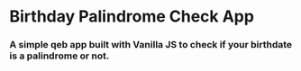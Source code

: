 # Birthday Palindrome Check App
### A simple qeb app built with Vanilla JS to check if your birthdate is a palindrome or not.